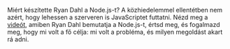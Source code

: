 Miért készítette Ryan Dahl a Node.js-t? A közhiedelemmel ellentétben nem azért, hogy lehessen a szerveren is JavaScriptet futtatni. Nézd meg a [videót](https://www.youtube.com/watch?v=ztspvPYybIY), amiben Ryan Dahl bemutatja a Node.js-t, értsd meg, és fogalmazd meg, hogy mi volt a fő célja: mi volt a probléma, és milyen megoldást akart rá adni.
